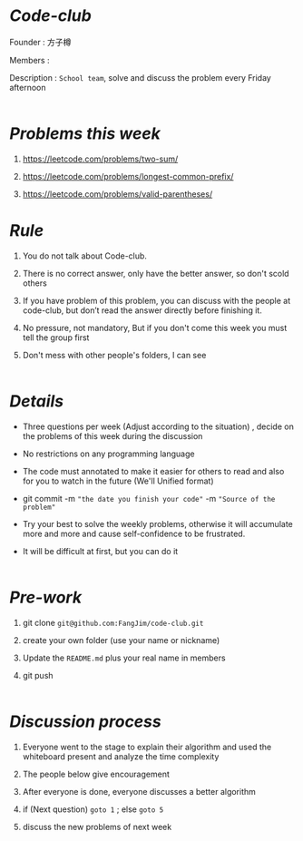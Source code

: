 # <Strong>_Code-club_</Strong>

Founder : 方子樽

Members :

Description : `School team`, solve and discuss the problem every Friday afternoon
<br  />
<br  />

# <Strong>_Problems this week_</Strong>

1. https://leetcode.com/problems/two-sum/

2. https://leetcode.com/problems/longest-common-prefix/

3. https://leetcode.com/problems/valid-parentheses/

# <Strong>_Rule_</Strong>

1. You do not talk about Code-club.

2. There is no correct answer, only have the better answer, so don't scold others

3. If you have problem of this problem, you can discuss with the people at code-club, but don’t read the answer directly before finishing it.

4. No pressure, not mandatory, But if you don't come this week you must tell the group first

5. Don't mess with other people's folders, I can see
   <br  />
   <br  />

# <Strong>_Details_</Strong>

-   Three questions per week (Adjust according to the situation) , decide on the problems of this week during the discussion

-   No restrictions on any programming language

-   The code must annotated to make it easier for others to read and also for you to watch in the future (We'll
    Unified format)

-   git commit -m `"the date you finish your code"` -m `"Source of the problem"`

-   Try your best to solve the weekly problems, otherwise it will accumulate more and more and cause self-confidence to be frustrated.

-   It will be difficult at first, but you can do it
    <br  />
    <br  />

# <Strong>_Pre-work_</Strong>

1. git clone `git@github.com:FangJim/code-club.git`

2. create your own folder (use your name or nickname)

3. Update the `README.md` plus your real name in members

4. git push
   <br  />
   <br  />

# <Strong>_Discussion process_</Strong>

1. Everyone went to the stage to explain their algorithm and used the whiteboard present and analyze the time complexity

2. The people below give encouragement

3. After everyone is done, everyone discusses a better algorithm

4. if (Next question) `goto 1` ; else `goto 5`

5. discuss the new problems of next week
